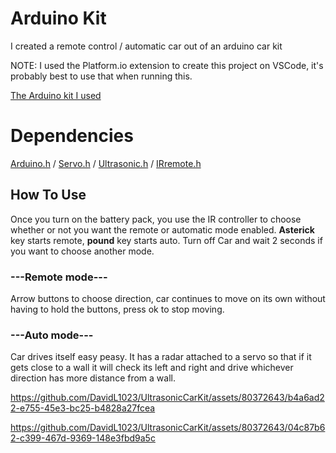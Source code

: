 # Arduino Kit
I created a remote control / automatic car out of an arduino car kit

NOTE: I used the Platform.io extension to create this project on VSCode, it's probably best to use that when running this.

[The Arduino kit I used](https://www.amazon.com/LAFVIN-Chassis-Ultrasonic-Compatible-Arduino/dp/B07YCHCQNK/ref=cm_cr_arp_d_pdt_img_top?ie=UTF8)

# Dependencies
[Arduino.h](https://www.arduino.cc/en/software) /
[Servo.h](https://github.com/arduino-libraries/Servo?utm_source=platformio&utm_medium=piohome) /
[Ultrasonic.h](https://github.com/ErickSimoes/Ultrasonic?utm_source=platformio&utm_medium=piohome) /
[IRremote.h](https://github.com/Arduino-IRremote/Arduino-IRremote?utm_source=platformio&utm_medium=piohome)

## How To Use
Once you turn on the battery pack, you use the IR controller to choose whether or not you want the remote or automatic mode enabled. **Asterick** key starts remote, **pound** key starts auto. Turn off Car and wait 2 seconds if you want to choose another mode.

### ---Remote mode---
Arrow buttons to choose direction, car continues to move on its own without having to hold the buttons, press ok to stop moving.
### ---Auto mode---
Car drives itself easy peasy. It has a radar attached to a servo so that if it gets close to a wall it will check its left and right and drive whichever direction has more distance from a wall.

https://github.com/DavidL1023/UltrasonicCarKit/assets/80372643/b4a6ad22-e755-45e3-bc25-b4828a27fcea

https://github.com/DavidL1023/UltrasonicCarKit/assets/80372643/04c87b62-c399-467d-9369-148e3fbd9a5c
